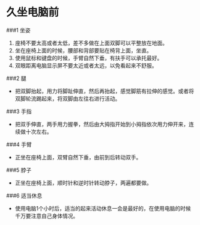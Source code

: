 # 久坐电脑前

###1 坐姿
1. 座椅不要太高或者太低，差不多做在上面双脚可以平整放在地面。
2. 坐在座椅上面的时候，腰部和背部要贴在椅背上面，坐直。
3. 使用鼠标和键盘的时候，手臂自然下垂，有扶手可以承托最好。
4. 双眼距离电脑显示屏不要太近或者太远，以免看起来不舒服。

###2 腿
* 把双脚抬起，用力将脚趾伸直，然后再抬起，感觉脚筋有拉伸的感觉。或者将双脚轮流踢起来，将双脚由左往右进行活动。

###3 手指
* 把双手伸直，两手用力握拳，然后由大拇指开始到小拇指依次用力伸开来，连续做十次左右。

###4 手臂
* 正坐在座椅上面，双臂自然下垂，由前到后转动双手。

###5 脖子
* 正坐在座椅上面，顺时针和逆时针转动脖子，两遍都要做。

###6 适当休息
* 使用电脑1个小时后，适当的起来活动休息一会是最好的，在使用电脑的时候千万要注意自己身体情况。